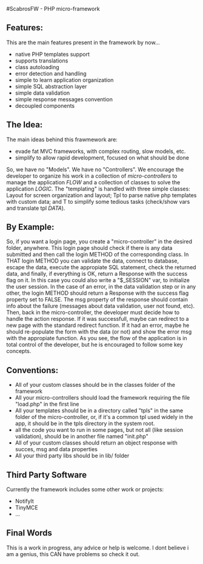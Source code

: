 #ScabrosFW - PHP micro-framework

## Features:

This are the main features present in the framework by now...

- native PHP templates support
- supports translations
- class autoloading
- error detection and handling
- simple to learn application organization
- simple SQL abstraction layer
- simple data validation
- simple response messages convention
- decoupled components

## The Idea:

The main ideas behind this frawmework are:

- evade fat MVC frameworks, with complex routing, slow models, etc.
- simplify to allow rapid development, focused on what should be done

So, we have no "Models". We have no "Controllers". We encourage the developer 
to organize his work in a collection of _micro-controllers_ to manage the 
application *FLOW* and a collection of classes to solve the application *LOGIC*.
The "templating" is handled with three simple classes: Layout for screen 
organization and layout; Tpl to parse native php templates with custom data;
and T to simplify some tedious tasks (check/show vars and translate tpl *DATA*).

## By Example:

So, if you want a login page, you create a "micro-controller" in the desired
folder, anywhere. This login page should check if there is any data submitted
and then call the login METHOD of the corresponding class. In THAT login METHOD
you can validate the data, connect to database, escape the data, execute the 
appropiate SQL statement, check the returned data, and finally, if everything
is OK, return a Response with the success flag on it. In this case you could 
also write a "$_SESSION" var, to initialize the user session. In the case of an
error, in the data validation step or in any other, the login METHOD should 
return a Response with the success flag property set to FALSE. The msg property
of the response should contain info about the failure (messages about data 
validation, user not found, etc). Then, back in the micro-controller, the 
developer must decide how to handle the action response. If it was successfull,
maybe can redirect to a new page with the standard redirect function. If it had
an error, maybe he should re-populate the form with the data (or not) and show 
the error msg with the appropiate function.
As you see, the flow of the application is in total control of the developer,
but he is encouraged to follow some key concepts.


## Conventions:
- All of your custom classes should be in the classes folder of the framework
- All your micro-controllers should load the framework requiring the file 
"load.php" in the first line
- All your templates should be in a directory called "tpls" in the same folder
of the micro-controller, or, if it's a common tpl used widely in the app, it
should be in the tpls directory in the system root.
- all the code you want to run in some pages, but not all (like session 
validation), should be in another file named "init.php"
- All of your custom classes should return an object response with succes, msg
and data properties
- All your third party libs should be in lib/ folder

## Third Party Software

Currently the framework includes some other work or projects:

- NotifyIt
- TinyMCE
- ... 

## Final Words

This is a work in progress, any advice or help is welcome. I dont believe i am 
a genius, this CAN have problems so check it out.
